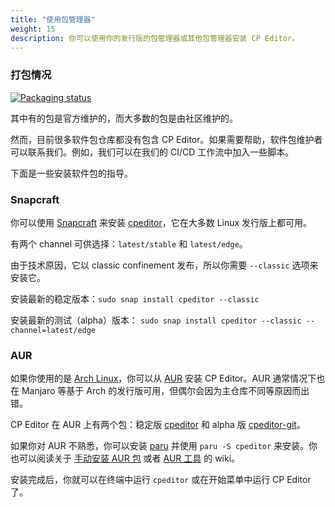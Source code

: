 ```yaml
---
title: "使用包管理器"
weight: 15
description: 你可以使用你的发行版的包管理器或其他包管理器安装 CP Editor。
---
```


### 打包情况

[![Packaging status](https://repology.org/badge/vertical-allrepos/cpeditor.svg)](https://repology.org/project/cpeditor/versions)

其中有的包是官方维护的，而大多数的包是由社区维护的。

然而，目前很多软件包仓库都没有包含 CP Editor。如果需要帮助，软件包维护者可以联系我们。例如，我们可以在我们的 CI/CD 工作流中加入一些脚本。

下面是一些安装软件包的指导。

### Snapcraft

你可以使用 [Snapcraft](https://snapcraft.io) 来安装 [cpeditor](https://snapcraft.io/cpeditor)，它在大多数 Linux 发行版上都可用。

有两个 channel 可供选择：`latest/stable` 和 `latest/edge`。

由于技术原因，它以 classic confinement 发布，所以你需要 `--classic` 选项来安装它。

安装最新的稳定版本：`sudo snap install cpeditor --classic`

安装最新的测试（alpha）版本： `sudo snap install cpeditor --classic --channel=latest/edge`

### AUR

如果你使用的是 [Arch Linux](https://wiki.archlinux.org/title/Arch_Linux_(简体中文))，你可以从 [AUR](https://wiki.archlinux.org/title/Arch_User_Repository_(简体中文)) 安装 CP Editor。AUR 通常情况下也在 Manjaro 等基于 Arch 的发行版可用，但偶尔会因为主仓库不同等原因而出错。

CP Editor 在 AUR 上有两个包：稳定版 [cpeditor](https://aur.archlinux.org/packages/cpeditor/) 和 alpha 版 [cpeditor-git](https://aur.archlinux.org/packages/cpeditor-git/)。

如果你对 AUR 不熟悉，你可以安装 [paru](https://github.com/Morganamilo/paru) 并使用 `paru -S cpeditor` 来安装。你也可以阅读关于 [手动安装 AUR 包](https://wiki.archlinux.org/title/Arch_User_Repository_(简体中文)#安装软件包) 或者 [AUR 工具](https://wiki.archlinux.org/title/AUR_helpers_(简体中文)) 的 wiki。

安装完成后，你就可以在终端中运行 `cpeditor` 或在开始菜单中运行 CP Editor 了。
